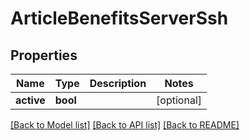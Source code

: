 # ArticleBenefitsServerSsh

## Properties
Name | Type | Description | Notes
------------ | ------------- | ------------- | -------------
**active** | **bool** |  | [optional] 

[[Back to Model list]](../../README.md#documentation-for-models) [[Back to API list]](../../README.md#documentation-for-api-endpoints) [[Back to README]](../../README.md)

